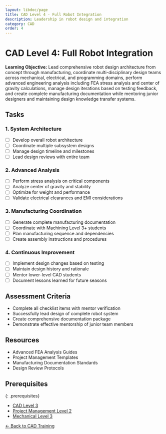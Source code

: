 ```yaml
---
layout: libdoc/page
title: CAD Level 4 - Full Robot Integration
description: Leadership in robot design and integration
category: CAD
order: 4
---
```


# CAD Level 4: Full Robot Integration

**Learning Objective:** Lead comprehensive robot design architecture from concept through manufacturing, coordinate multi-disciplinary design teams across mechanical, electrical, and programming domains, perform advanced engineering analysis including FEA stress analysis and center of gravity calculations, manage design iterations based on testing feedback, and create complete manufacturing documentation while mentoring junior designers and maintaining design knowledge transfer systems.

## Tasks

### 1. System Architecture
- [ ] Develop overall robot architecture
- [ ] Coordinate multiple subsystem designs
- [ ] Manage design timeline and milestones
- [ ] Lead design reviews with entire team

### 2. Advanced Analysis
- [ ] Perform stress analysis on critical components
- [ ] Analyze center of gravity and stability
- [ ] Optimize for weight and performance
- [ ] Validate electrical clearances and EMI considerations

### 3. Manufacturing Coordination
- [ ] Generate complete manufacturing documentation
- [ ] Coordinate with Machining Level 3+ students
- [ ] Plan manufacturing sequence and dependencies
- [ ] Create assembly instructions and procedures

### 4. Continuous Improvement
- [ ] Implement design changes based on testing
- [ ] Maintain design history and rationale
- [ ] Mentor lower-level CAD students
- [ ] Document lessons learned for future seasons

## Assessment Criteria
- Complete all checklist items with mentor verification
- Successfully lead design of complete robot system
- Create comprehensive documentation package
- Demonstrate effective mentorship of junior team members

## Resources
- Advanced FEA Analysis Guides
- Project Management Templates
- Manufacturing Documentation Standards
- Design Review Protocols

## Prerequisites
{: .prerequisites}
- [CAD Level 3](../cad/level-3)
- [Project Management Level 2](../project-management/level-2)
- [Mechanical Level 3](../mechanical/level-3)

[← Back to CAD Training](./)